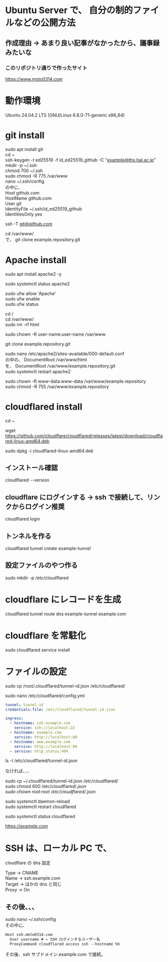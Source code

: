# Ubuntu Server で、 自分の制的ファイルなどの公開方法

## 作成理由 → あまり良い記事がなかったから、議事録みたいな

### このリポジトリ通りで作ったサイト

https://www.moto0314.com

# 動作環境

Ubuntu 24.04.2 LTS (GNU/Linux 6.8.0-71-generic x86_64)

# git install

sudo apt install git<br>
cd ~<br>
ssh-keygen -t ed25519 -f id_ed25519_github -C "example@ths.hal.ac.jp"<br>
mkdir -p ~/.ssh<br>
chmod 700 ~/.ssh<br>
sudo chmod -R 775 /var/www<br>
nano ~/.ssh/config<br>
の中に、<br>
Host github.com<br>
HostName github.com<br>
User git<br>
IdentityFile ~/.ssh/id_ed25519_github<br>
IdentitiesOnly yes<br>

ssh -T git@github.com<br>

cd /var/www/<br>
で、
git clone example.repository.git<br>

# Apache install

sudo apt install apache2 -y<br>

sudo systemctl status apache2<br>

sudo ufw allow 'Apache'<br>
sudo ufw enable<br>
sudo ufw status<br>

cd /<br>
cd /var/www/<br>
sudo rm -rf html<br>

sudo chown -R user-name:user-name /var/www<br>

git clone example.repository.git<br>

sudo nano /etc/apache2/sites-available/000-default.conf<br>
の中の、 DocumentRoot /var/www/html<br>
を、 DocumentRoot /var/www/example.repository.git<br>
sudo systemctl restart apache2<br>

sudo chown -R www-data:www-data /var/www/example.repository<br>
sudo chmod -R 755 /var/www/example.repository<br>

# cloudflared install

cd ~<br>

wget https://github.com/cloudflare/cloudflared/releases/latest/download/cloudflared-linux-amd64.deb<br>

sudo dpkg -i cloudflared-linux-amd64.deb<br>

## インストール確認

cloudflared --version<br>

## cloudflare にログインする → ssh で接続して、リンクからログイン推奨

cloudflared login<br>

## トンネルを作る

cloudflared tunnel create example-tunnel<br>

## 設定ファイルのやつ作る

sudo mkdir -p /etc/cloudflared<br>

# cloudflare にレコードを生成

cloudflared tunnel route dns example-tunnel example.com<br>

# cloudflare を常駐化

sudo cloudflared service install<br>

# ファイルの設定

sudo cp /root/.cloudflared/tunnel-id.json /etc/cloudflared/<br>

sudo nano /etc/cloudflared/config.yml<br>

```yml
tunnel: tunnel-id
credentials-file: /etc/cloudflared/tunnel-id.json

ingress:
  - hostname: ssh.example.com
    service: ssh://localhost:22
  - hostname: example.com
    service: http://localhost:80
  - hostname: www.example.com
    service: http://localhost:80
  - service: http_status:404
```

ls -l /etc/cloudflared/tunnel-id.json<br>

なければ、、、

sudo cp ~/.cloudflared/tunnel-id.json /etc/cloudflared/<br>
sudo chmod 600 /etc/cloudflared/_.json<br>
sudo chown root:root /etc/cloudflared/_.json<br>

sudo systemctl daemon-reload<br>
sudo systemctl restart cloudflared<br>

sudo systemctl status cloudflared<br>

https://example.com<br>

# SSH は、ローカル PC で、

cloudflare の dns 設定<br>

Type → CNAME<br>
Name → ssh.example.com<br>
Target → ほかの dns と同じ<br>
Proxy → On<br>

## その後、、、

sudo nano ~/.ssh/config<br>
その中に、<br>

```txt
Host ssh.moto0314.com
  User username # ← SSH ログインするユーザー名
  ProxyCommand cloudflared access ssh --hostname %h
```

その後、ssh サブドメイン.example.com で接続。<br>
